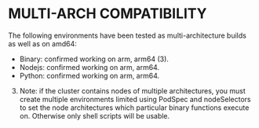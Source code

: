 # MULTI-ARCH COMPATIBILITY

The following environments have been tested as multi-architecture builds as well as on amd64:

* Binary: confirmed working on arm, arm64 (3).
* Nodejs: confirmed working on arm, arm64.
* Python: confirmed working on arm, arm64.

3. Note: if the cluster contains nodes of multiple architectures, you must create multiple environments limited using PodSpec and nodeSelectors to set the node architectures which particular binary functions execute on. Otherwise only shell scripts will be usable.

